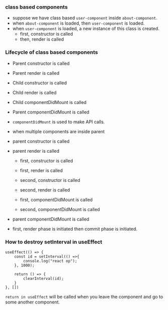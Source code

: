 ### class based components

- suppose we have class based `user-component` inside `about-component`.
- when `about-component` is loaded, then `user-component` is loaded.
- when `user-component` is loaded, a new instance of this class is created.
  - first, constructor is called
  - then, render is called

### Lifecycle of class based components

- Parent constructor is called
- Parent render is called
- Child constructor is called
- Child render is called
- Child componentDidMount is called
- Parent componentDidMount is called

- `componentDidMount` is used to make API calls.

- when multiple components are inside parent
- parent constructor is called
- parent render is called

  - first, constructor is called
  - first, render is called

  - second, constructor is called
  - second, render is called

    <dom updated in a single batch>

  - first, componentDidMount is called
  - second, componentDidMount is called

- parent componentDidMount is called

- first, render phase is initiated then commit phase is initiated.

### How to destroy setInterval in useEffect

```
useEffect(() => {
    const id = setInterval(() =>{
        console.log("react op");
    }, 1000);

    return () => {
        clearInterval(id);
    }
}, [])

```

`return in useEffect` will be called when you leave the component and go to some another component.
